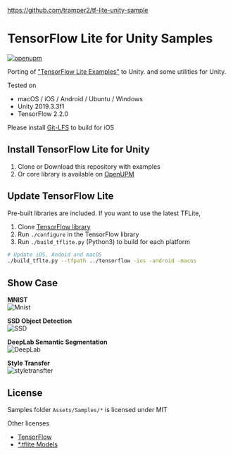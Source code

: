 https://github.com/tramper2/tf-lite-unity-sample

# TensorFlow Lite for Unity Samples

[![openupm](https://img.shields.io/npm/v/com.github.asus4.tflite?label=openupm&registry_uri=https://package.openupm.com)](https://openupm.com/packages/com.github.asus4.tflite/)

Porting of ["TensorFlow Lite Examples"](https://www.tensorflow.org/lite/examples) to Unity. and some utilities for Unity.

Tested on 
- macOS / iOS / Android / Ubuntu / Windows  
- Unity 2019.3.3f1  
- TensorFlow 2.2.0  

Please install [Git-LFS](https://git-lfs.github.com/) to build for iOS 

## Install TensorFlow Lite for Unity

1. Clone or Download this repository with examples
2. Or core library is available on [OpenUPM](https://openupm.com/packages/com.github.asus4.tflite/)

## Update TensorFlow Lite 

Pre-built libraries are included. If you want to use the latest TFLite,

1. Clone [TensorFlow library](https://github.com/tensorflow/tensorflow/)
2. Run `./configure` in the TensorFlow library
3. Run `./build_tflite.py` (Python3) to build for each platform

  ```sh
  # Update iOS, Andoid and macOS
  ./build_tflte.py --tfpath ../tensorflow -ios -android -macos
  ```

## Show Case

__MNIST__  
![Mnist](https://imgur.com/yi2MtCF.gif)

__SSD Object Detection__  
![SSD](https://imgur.com/Omeatqc.gif)

__DeepLab Semantic Segmentation__  
![DeepLab](https://imgur.com/tH1Z8NG.gif)

__Style Transfer__  
![styletransfter](https://i.imgur.com/SOLMjZi.gif)


## License

Samples folder `Assets/Samples/*` is licensed under MIT

Other licenses

- [TensorFlow](https://github.com/tensorflow/tensorflow/blob/master/LICENSE)
- [*.tflite Models](https://www.tensorflow.org/lite/models)

